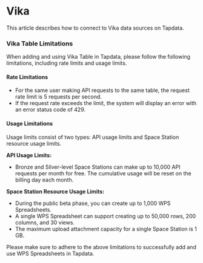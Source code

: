 # Vika

This article describes how to connect to Vika data sources on Tapdata.

### Vika Table Limitations

When adding and using Vika Table in Tapdata, please follow the following limitations, including rate limits and usage limits.

#### Rate Limitations

- For the same user making API requests to the same table, the request rate limit is 5 requests per second.
- If the request rate exceeds the limit, the system will display an error with an error status code of 429.

#### Usage Limitations

Usage limits consist of two types: API usage limits and Space Station resource usage limits.

**API Usage Limits:**

- Bronze and Silver-level Space Stations can make up to 10,000 API requests per month for free. The cumulative usage will be reset on the billing day each month.

**Space Station Resource Usage Limits:**

- During the public beta phase, you can create up to 1,000 WPS Spreadsheets.
- A single WPS Spreadsheet can support creating up to 50,000 rows, 200 columns, and 30 views.
- The maximum upload attachment capacity for a single Space Station is 1 GB.

Please make sure to adhere to the above limitations to successfully add and use WPS Spreadsheets in Tapdata.